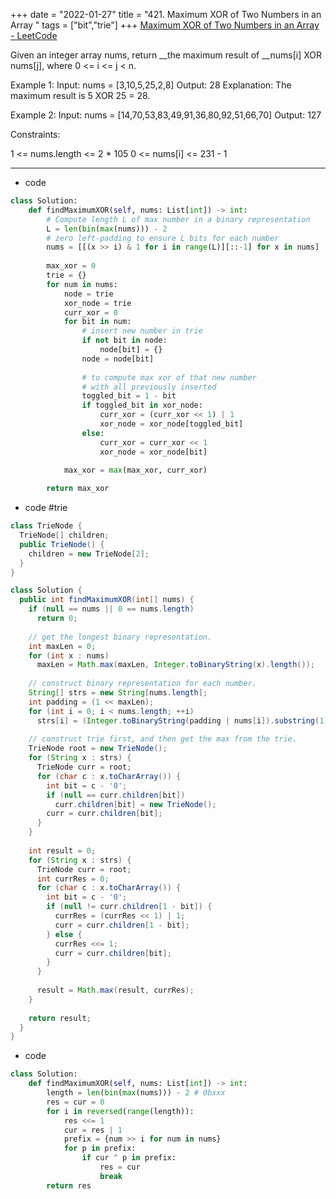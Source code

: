 +++ 
date = "2022-01-27"
title = "421. Maximum XOR of Two Numbers in an Array "
tags = ["bit","trie"]
+++
[Maximum XOR of Two Numbers in an Array - LeetCode](https://leetcode.com/problems/maximum-xor-of-two-numbers-in-an-array/)

Given an integer array nums, return __the maximum result of __nums[i] XOR nums[j], where 0 <= i <= j < n.
 
Example 1:
Input: nums = [3,10,5,25,2,8] Output: 28 Explanation: The maximum result is 5 XOR 25 = 28. 

Example 2:
Input: nums = [14,70,53,83,49,91,36,80,92,51,66,70] Output: 127 
 
Constraints:

 1 <= nums.length <= 2 * 105
 0 <= nums[i] <= 231 - 1

---
- code
```py
class Solution:
    def findMaximumXOR(self, nums: List[int]) -> int:
        # Compute length L of max number in a binary representation
        L = len(bin(max(nums))) - 2
        # zero left-padding to ensure L bits for each number
        nums = [[(x >> i) & 1 for i in range(L)][::-1] for x in nums]
        
        max_xor = 0
        trie = {}
        for num in nums:
            node = trie
            xor_node = trie
            curr_xor = 0
            for bit in num:
                # insert new number in trie
                if not bit in node:
                    node[bit] = {}
                node = node[bit]
                
                # to compute max xor of that new number 
                # with all previously inserted
                toggled_bit = 1 - bit
                if toggled_bit in xor_node:
                    curr_xor = (curr_xor << 1) | 1
                    xor_node = xor_node[toggled_bit]
                else:
                    curr_xor = curr_xor << 1
                    xor_node = xor_node[bit]
                    
            max_xor = max(max_xor, curr_xor)

        return max_xor
```
- code #trie
```java
class TrieNode {
  TrieNode[] children;
  public TrieNode() {
    children = new TrieNode[2];
  }
}

class Solution {
  public int findMaximumXOR(int[] nums) {
    if (null == nums || 0 == nums.length)
      return 0;
    
    // get the longest binary representation.
    int maxLen = 0;
    for (int x : nums)
      maxLen = Math.max(maxLen, Integer.toBinaryString(x).length());
    
    // construct binary representation for each number.
    String[] strs = new String[nums.length];
    int padding = (1 << maxLen);
    for (int i = 0; i < nums.length; ++i)
      strs[i] = (Integer.toBinaryString(padding | nums[i]).substring(1));
    
    // construct trie first, and then get the max from the trie.
    TrieNode root = new TrieNode();
    for (String x : strs) {
      TrieNode curr = root;
      for (char c : x.toCharArray()) {
        int bit = c - '0';
        if (null == curr.children[bit])
          curr.children[bit] = new TrieNode();
        curr = curr.children[bit];
      }
    }
    
    int result = 0;
    for (String x : strs) {
      TrieNode curr = root;
      int currRes = 0;
      for (char c : x.toCharArray()) {
        int bit = c - '0';
        if (null != curr.children[1 - bit]) {
          currRes = (currRes << 1) | 1;
          curr = curr.children[1 - bit];
        } else {
          currRes <<= 1;
          curr = curr.children[bit];
        }
      }
      
      result = Math.max(result, currRes);
    }
    
    return result;
  }
}
```
- code
```py
class Solution:
    def findMaximumXOR(self, nums: List[int]) -> int:
        length = len(bin(max(nums))) - 2 # 0bxxx
        res = cur = 0
        for i in reversed(range(length)):
            res <<= 1
            cur = res | 1
            prefix = {num >> i for num in nums}
            for p in prefix:
                if cur ^ p in prefix:
                    res = cur
                    break
        return res
```
